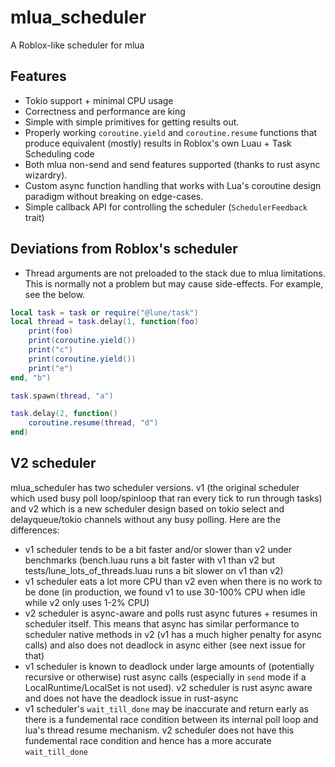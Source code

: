 # mlua_scheduler

A Roblox-like scheduler for mlua

## Features

- Tokio support + minimal CPU usage
- Correctness and performance are king
- Simple with simple primitives for getting results out.
- Properly working ``coroutine.yield`` and ``coroutine.resume`` functions that produce equivalent (mostly) results in Roblox's own Luau + Task Scheduling code
- Both mlua non-send and send features supported (thanks to rust async wizardry).
- Custom async function handling that works with Lua's coroutine design paradigm without breaking on edge-cases.
- Simple callback API for controlling the scheduler (`SchedulerFeedback` trait)

## Deviations from Roblox's scheduler

- Thread arguments are not preloaded to the stack due to mlua limitations. This is normally not a problem but may cause side-effects. For example, see the below.

```lua
local task = task or require("@lune/task")
local thread = task.delay(1, function(foo)
    print(foo)
    print(coroutine.yield())
    print("c")
    print(coroutine.yield())
    print("e")
end, "b")

task.spawn(thread, "a")

task.delay(2, function()
    coroutine.resume(thread, "d")
end)
```

## V2 scheduler

mlua_scheduler has two scheduler versions. v1 (the original scheduler which used busy poll loop/spinloop that ran every tick to run through tasks) and v2 which is a new scheduler design based on tokio select and delayqueue/tokio channels without any busy polling. Here are the differences:

- v1 scheduler tends to be a bit faster and/or slower than v2 under benchmarks (bench.luau runs a bit faster with v1 than v2 but tests/lune_lots_of_threads.luau runs a bit slower on v1 than v2)
- v1 scheduler eats a lot more CPU than v2 even when there is no work to be done (in production, we found v1 to use 30-100% CPU when idle while v2 only uses 1-2% CPU)
- v2 scheduler is async-aware and polls rust async futures + resumes in scheduler itself. This means that async has similar performance to scheduler native methods in v2 (v1 has a much higher penalty for async calls) and also does not deadlock in async either (see next issue for that)
- v1 scheduler is known to deadlock under large amounts of (potentially recursive or otherwise) rust async calls (especially in ``send`` mode if a LocalRuntime/LocalSet is not used). v2 scheduler is rust async aware and does not have the deadlock issue in rust-async
- v1 scheduler's ``wait_till_done`` may be inaccurate and return early as there is a fundemental race condition between its internal poll loop and lua's thread resume mechanism. v2 scheduler does not have this fundemental race condition and hence has a more accurate ``wait_till_done``